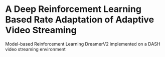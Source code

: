 # A Deep Reinforcement Learning Based Rate Adaptation of Adaptive Video Streaming
 Model-based Reinforcement Learning DreamerV2 implemented on a DASH video streaming environment
